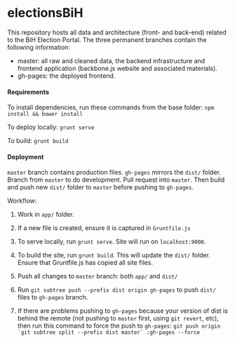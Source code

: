 electionsBiH
============

This repository hosts all data and architecture (front- and back-end) related to the BiH Election Portal. The three permanent branches contain the following information:

- master: all raw and cleaned data, the backend infrastructure and frontend application (backbone.js website and associated materials).
- gh-pages: the deployed frontend.


#### Requirements

To install dependencies, run these commands from the base folder: `npm install && bower install`

To deploy locally: `grunt serve`

To build: `grunt build`

#### Deployment

`master` branch contains production files. `gh-pages` mirrors the `dist/` folder. Branch from `master` to do development. Pull request into `master`. Then build and push new `dist/` folder to `master` before pushing to `gh-pages`.

Workflow:

1. Work in `app/` folder.

2. If a new file is created, ensure it is captured in `Gruntfile.js`

3. To serve locally, run `grunt serve`. Site will run on `localhost:9000`.

4. To build the site, run `grunt build`. This will update the `dist/` folder. Ensure that Gruntfile.js has copied all site files.

5. Push all changes to `master` branch: both `app/` and `dist/`

6. Run `git subtree push --prefix dist origin gh-pages` to push `dist/` files to `gh-pages` branch.
 
7. If there are problems pushing to `gh-pages` because your version of dist is behind the remote (not pushing to `master` first, using `git revert`, etc), then run this command to force the push to `gh-pages`: ``git push origin `git subtree split --prefix dist master` :gh-pages --force``


